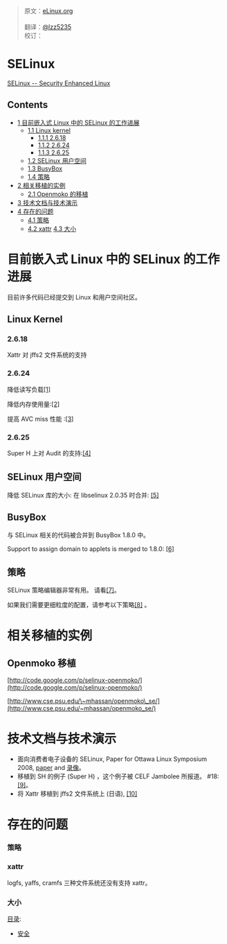 > 原文：[eLinux.org](http://eLinux.org/SELinux/SELinux.md)<br/>                        
> 翻译：[@lzz5235](https://github.com/lzz5235)<br/>
> 校订：

# SELinux



[SELinux -- Security Enhanced Linux](http://www.nsa.gov/selinux/)

## Contents

-   [1 目前嵌入式 Linux 中的 SELinux 的工作进展](#current-works-about-embedded-selinux)
    -   [1.1 Linux kernel](#linux-kernel)
        -   [1.1.1 2.6.18](#2-6-18)
        -   [1.1.2 2.6.24](#2-6-24)
        -   [1.1.3 2.6.25](#2-6-25)
    -   [1.2 SELinux 用户空间](#selinux-userland)
    -   [1.3 BusyBox](#busybox)
    -   [1.4 策略](#policy)
-   [2 相关移植的实例](#example-of-porting)
    -   [2.1 Openmoko 的移植](#openmoko-port)
-   [3 技术文档与技术演示](#technical-documents-presentations)
-   [4 存在的问题](#remaining-issues)
    -   [4.1 策略](#policy-2)
    -   [4.2 xattr](#xattr)
		[4.3 大小](#size)

# 目前嵌入式 Linux 中的 SELinux 的工作进展

目前许多代码已经提交到 Linux 和用户空间社区。

## Linux Kernel

### 2.6.18

Xattr 对 jffs2 文件系统的支持

### 2.6.24

降低读写负载[[1]](http://lkml.org/lkml/2007/9/13/373)

降低内存使用量:[[2]](http://marc.info/?t=118767097300001&r=1&w=2)

提高 AVC miss 性能 :[[3]](http://marc.info/?t=119078657600002&r=1&w=2)

### 2.6.25

Super H 上对 Audit 的支持:[[4]](http://lkml.org/lkml/2007/11/7/3)

## SELinux 用户空间

降低 SELinux 库的大小: 在 libselinux 2.0.35 时合并:
[[5]](http://marc.info/?l=selinux&m=118064545200576&w=2)

## BusyBox

与 SELinux 相关的代码被合并到 BusyBox 1.8.0 中。

Support to assign domain to applets is merged to 1.8.0:
[[6]](http://www.busybox.net/lists/busybox/2007-August/028481.html)

## 策略

SELinux 策略编辑器非常有用。 请看[[7]](http://seedit.sourceforge.net/)。

如果我们需要更细粒度的配置，请参考以下策略[[8]](http://oss.tresys.com/projects/refpolicy) 。

# 相关移植的实例

## Openmoko 移植

[http://code.google.com/p/selinux-openmoko/](http://code.google.com/p/selinux-openmoko/)

[http://www.cse.psu.edu/\~mhassan/openmoko\_se/](http://www.cse.psu.edu/~mhassan/openmoko_se/)

# 技术文档与技术演示

-   面向消费者电子设备的 SELinux, Paper for Ottawa Linux
    Symposium 2008,
    [paper](http://ols.fedoraproject.org/OLS/Reprints-2008/nakamura-reprint.pdf)
    and
    [录像](http://free-electrons.com/pub/video/2008/ols/ols2008-yuichi-nakamura-selinux.ogg)。
-   移植到 SH 的例子 (Super H) ，这个例子被 CELF Jambolee 所报道。
    \#18:
    [[9]](http://tree.celinuxforum.org/CelfPubWiki/JapanTechnicalJamboree18)。
-   将 Xattr 移植到 jffs2 文件系统上 (日语),
    [[10]](http://www.celinuxforum.org/CelfPubWiki/JapanTechnicalJamboree11?action=AttachFile&do=get&target=CELF1027.pdf)

# 存在的问题

### 策略

### xattr

logfs, yaffs, cramfs 三种文件系统还没有支持 xattr。

### 大小


[目录](http://eLinux.org/Special:Categories "Special:Categories"):

-   [安全](http://eLinux.org/Category:Security "Category:Security")

